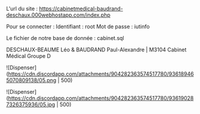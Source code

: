 L'url du site : https://cabinetmedical-baudrand-deschaux.000webhostapp.com/index.php

Pour se connecter :
	Identifiant : root
	Mot de passe : iutinfo

Le fichier de notre base de donnée :
cabinet.sql

DESCHAUX-BEAUME Léo & BAUDRAND Paul-Alexandre | M3104 Cabinet Médical  Groupe D 

![Dispenser](https://cdn.discordapp.com/attachments/904282363574517780/936189465070809138/05.png | 500)

![Dispenser](https://cdn.discordapp.com/attachments/904282363574517780/936190287326375936/05.jpg | 500)
